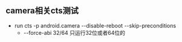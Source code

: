 ## camera相关cts测试
- run cts -p android.camera --disable-reboot --skip-preconditions
	- --force-abi 32/64 只运行32位或者64位的
